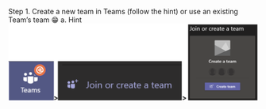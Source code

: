 Step 1. 
Create a new team in Teams (follow the hint) or use an existing Team’s team 😁 
  a.	Hint
![create team](/img/createTeam.png)
